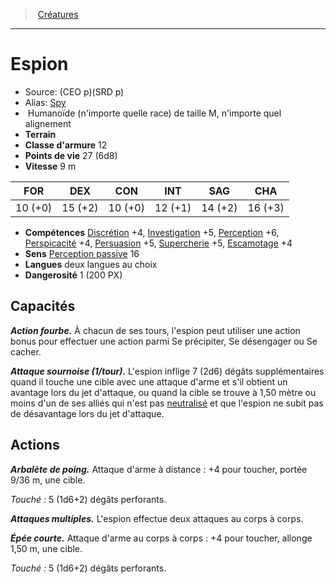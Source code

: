 ﻿> [Créatures](hd_monsters.md)

---

# Espion

- Source: (CEO p)(SRD p)
- Alias: [Spy](srd_monsters_spy.md)
-  Humanoïde (n'importe quelle race) de taille M, n'importe quel alignement
- **Terrain** 
- **Classe d'armure** 12
- **Points de vie** 27 (6d8)
- **Vitesse** 9 m

|FOR|DEX|CON|INT|SAG|CHA|
|---|---|---|---|---|---|
|10 (+0)|15 (+2)|10 (+0)|12 (+1)|14 (+2)|16 (+3)|

- **Compétences** [Discrétion](hd_abilities_dexterity_discretion.md) +4, [Investigation](hd_abilities_intelligence_investigation.md) +5, [Perception](hd_abilities_wisdom_perception.md) +6, [Perspicacité](hd_abilities_wisdom_perspicacite.md) +4, [Persuasion](hd_abilities_charisma_persuasion.md) +5, [Supercherie](hd_abilities_charisma_supercherie.md) +5, [Escamotage](hd_abilities_dexterity_escamotage.md) +4
- **Sens** [Perception passive](hd_abilities_dexterity_perception_passive.md) 16
- **Langues** deux langues au choix
- **Dangerosité** 1 (200 PX)

## Capacités

**_Action fourbe._** À chacun de ses tours, l'espion peut utiliser une action bonus pour effectuer une action parmi Se précipiter, Se désengager ou Se cacher.

**_Attaque sournoise (1/tour)._** L'espion inflige 7 (2d6) dégâts supplémentaires quand il touche une cible avec une attaque d'arme et s'il obtient un avantage lors du jet d'attaque, ou quand la cible se trouve à 1,50 mètre ou moins d'un de ses alliés qui n'est pas [neutralisé](hd_conditions_neutralise.md) et que l'espion ne subit pas de désavantage lors du jet d'attaque.

## Actions

**_Arbalète de poing._** Attaque d'arme à distance : +4 pour toucher, portée 9/36 m, une cible.

_Touché :_ 5 (1d6+2) dégâts perforants.

**_Attaques multiples._** L'espion effectue deux attaques au corps à corps.

**_Épée courte._** Attaque d'arme au corps à corps : +4 pour toucher, allonge 1,50 m, une cible.

_Touché :_ 5 (1d6+2) dégâts perforants.

